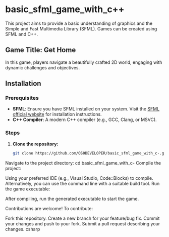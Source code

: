 # basic_sfml_game_with_c++

This project aims to provide a basic understanding of graphics and the Simple and Fast Multimedia Library (SFML). Games can be created using SFML and C++.

## Game Title: Get Home

In this game, players navigate a beautifully crafted 2D world, engaging with dynamic challenges and objectives.

## Installation

### Prerequisites

- **SFML**: Ensure you have SFML installed on your system. Visit the [SFML official website](https://www.sfml-dev.org/download.php) for installation instructions.
- **C++ Compiler**: A modern C++ compiler (e.g., GCC, Clang, or MSVC).

### Steps

1. **Clone the repository:**

   ```bash
   git clone https://github.com/OS0DEVELOPER/basic_sfml_game_with_c-.git
Navigate to the project directory:
cd basic_sfml_game_with_c-
Compile the project:

Using your preferred IDE (e.g., Visual Studio, Code::Blocks) to compile.
Alternatively, you can use the command line with a suitable build tool.
Run the game executable:

After compiling, run the generated executable to start the game.



Contributions are welcome! To contribute:

Fork this repository.
Create a new branch for your feature/bug fix.
Commit your changes and push to your fork.
Submit a pull request describing your changes.
csharp
